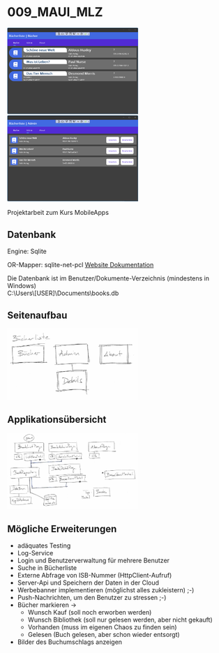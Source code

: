 # 009_MAUI_MLZ

<img src="https://github.com/suterfabian/maui-mlz/blob/main/screenshot-01.png?raw=true" width="300">

<img src="https://github.com/suterfabian/maui-mlz/blob/main/screenshot-02.png?raw=true" width="300">

Projektarbeit zum Kurs MobileApps

## Datenbank

Engine: Sqlite

OR-Mapper: sqlite-net-pcl
[Website ](https://github.com/praeclarum/sqlite-net)
[Dokumentation](https://github.com/praeclarum/sqlite-net/wiki)

Die Datenbank ist im Benutzer/Dokumente-Verzeichnis (mindestens in Windows)  
C:\Users\\[USER]\Documents\books.db


## Seitenaufbau

<img src="https://github.com/suterfabian/maui-mlz/blob/main/Seitenaufbau.png?raw=true" width="300">

## Applikationsübersicht

<img src="https://github.com/suterfabian/maui-mlz/blob/main/Uebersicht.png?raw=true" width="300">

## Mögliche Erweiterungen
- adäquates Testing
- Log-Service
- Login und Benutzerverwaltung für mehrere Benutzer
- Suche in Bücherliste
- Externe Abfrage von ISB-Nummer (HttpClient-Aufruf)
- Server-Api und Speichern der Daten in der Cloud
- Werbebanner implementieren (möglichst alles zukleistern) ;-)
- Push-Nachrichten, um den Benutzer zu stressen ;-)
- Bücher markieren -> 
	- Wunsch Kauf (soll noch erworben werden)
	- Wunsch Bibliothek (soll nur gelesen werden, aber nicht gekauft)
	- Vorhanden (muss im eigenen Chaos zu finden sein)
	- Gelesen (Buch gelesen, aber schon wieder entsorgt)
- Bilder des Buchumschlags anzeigen

